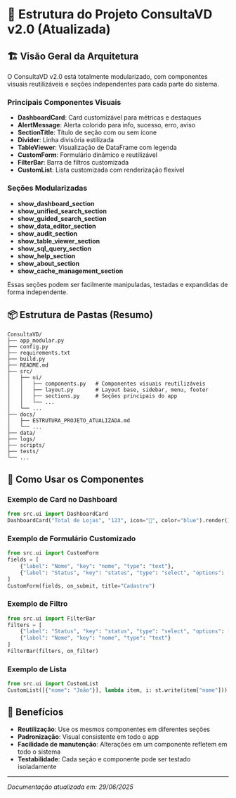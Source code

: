 # 📁 Estrutura do Projeto ConsultaVD v2.0 (Atualizada)

## 🏗️ Visão Geral da Arquitetura

O ConsultaVD v2.0 está totalmente modularizado, com componentes visuais reutilizáveis e seções independentes para cada parte do sistema.

### Principais Componentes Visuais
- **DashboardCard**: Card customizável para métricas e destaques
- **AlertMessage**: Alerta colorido para info, sucesso, erro, aviso
- **SectionTitle**: Título de seção com ou sem ícone
- **Divider**: Linha divisória estilizada
- **TableViewer**: Visualização de DataFrame com legenda
- **CustomForm**: Formulário dinâmico e reutilizável
- **FilterBar**: Barra de filtros customizada
- **CustomList**: Lista customizada com renderização flexível

### Seções Modularizadas
- **show_dashboard_section**
- **show_unified_search_section**
- **show_guided_search_section**
- **show_data_editor_section**
- **show_audit_section**
- **show_table_viewer_section**
- **show_sql_query_section**
- **show_help_section**
- **show_about_section**
- **show_cache_management_section**

Essas seções podem ser facilmente manipuladas, testadas e expandidas de forma independente.

## 📦 Estrutura de Pastas (Resumo)

```
ConsultaVD/
├── app_modular.py
├── config.py
├── requirements.txt
├── build.py
├── README.md
├── src/
│   ├── ui/
│   │   ├── components.py   # Componentes visuais reutilizáveis
│   │   ├── layout.py       # Layout base, sidebar, menu, footer
│   │   ├── sections.py     # Seções principais do app
│   │   └── ...
│   └── ...
├── docs/
│   ├── ESTRUTURA_PROJETO_ATUALIZADA.md
│   └── ...
├── data/
├── logs/
├── scripts/
├── tests/
└── ...
```

## 🚀 Como Usar os Componentes

### Exemplo de Card no Dashboard
```python
from src.ui import DashboardCard
DashboardCard("Total de Lojas", "123", icon="🏪", color="blue").render()
```

### Exemplo de Formulário Customizado
```python
from src.ui import CustomForm
fields = [
    {"label": "Nome", "key": "nome", "type": "text"},
    {"label": "Status", "key": "status", "type": "select", "options": ["Ativo", "Inativo"]}
]
CustomForm(fields, on_submit, title="Cadastro")
```

### Exemplo de Filtro
```python
from src.ui import FilterBar
filters = [
    {"label": "Status", "key": "status", "type": "select", "options": ["Todos", "Ativo", "Inativo"]},
    {"label": "Nome", "key": "nome", "type": "text"}
]
FilterBar(filters, on_filter)
```

### Exemplo de Lista
```python
from src.ui import CustomList
CustomList([{"nome": "João"}], lambda item, i: st.write(item["nome"]))
```

## 🔄 Benefícios
- **Reutilização**: Use os mesmos componentes em diferentes seções
- **Padronização**: Visual consistente em todo o app
- **Facilidade de manutenção**: Alterações em um componente refletem em todo o sistema
- **Testabilidade**: Cada seção e componente pode ser testado isoladamente

---
*Documentação atualizada em: 29/06/2025*
